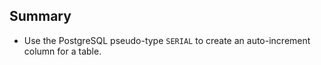 ## Summary

- Use the PostgreSQL pseudo-type `SERIAL` to create an auto-increment column for a table.